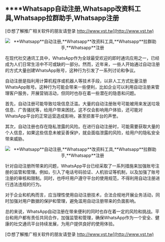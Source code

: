 ## ****Whatsapp**自动注册,**Whatsapp**改资料工具,**Whatsapp**拉群助手,**Whatsapp**注册**

[😍想了解推广相关软件的朋友请登录 http://www.vst.tw](http://www.vst.tw)

 <center><img src="https://vst.tw/MP4/tuiguang/png/5.png" alt="**Whatsapp**自动注册,**Whatsapp**改资料工具,**Whatsapp**拉群助手,**Whatsapp**注册"></center>

在现代社交通讯工具中，WhatsApp作为全球最受欢迎的即时通讯应用之一，已经成为人们日常生活中不可或缺的一部分。然而，近年来，一些人开始通过自动注册的方式大量创建WhatsApp账号，这种行为引发了一系列讨论和争议。

自动注册是指利用计算机程序或机器人等技术手段，以非人工方式批量注册WhatsApp账号。这种行为可能会带来一些便利，比如企业可以利用自动注册来管理客户服务，开展营销活动，但同时也存在着一些潜在的隐患和问题。

首先，自动注册可能导致垃圾信息泛滥。大量的自动注册账号可能被用来发送垃圾信息、广告骚扰等，给用户带来困扰。这不仅会影响用户体验，还可能对WhatsApp平台的正常运营造成影响，甚至损害平台的声誉。

其次，自动注册也存在隐私泄露的风险。在进行自动注册时，可能需要获取大量的个人信息，如果这些信息未被妥善保护，就会面临泄露的风险，给用户的隐私安全带来威胁。

 <center><img src="https://vst.tw/MP4/tuiguang/png/3.png" alt="**Whatsapp**自动注册,**Whatsapp**改资料工具,**Whatsapp**拉群助手,**Whatsapp**注册"></center>

针对自动注册所带来的问题，WhatsApp平台已经采取了一系列措施来加强账号注册的监管和管理。例如，引入了电话号码验证、人机验证等机制，以及加强了账号注册的审核和限制。同时，也呼吁用户遵守平台的使用规范，不得利用自动注册进行违法违规的行为。

对于企业和机构而言，应当理性使用自动注册技术，合法合规地开展业务活动，同时加强对用户数据的保护和管理，避免滥用自动注册带来的负面影响。

总的来说，WhatsApp自动注册在带来便利的同时也存在着一定的风险和挑战。平台和用户都有责任共同合作，加强监管和管理，确保WhatsApp作为一个安全、健康的社交通讯平台持续发展，为用户提供良好的使用体验。

[😍想了解推广相关软件的朋友请登录 http://www.vst.tw](http://www.vst.tw)



